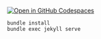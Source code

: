 [![Open in GitHub Codespaces](https://github.com/codespaces/badge.svg)](https://github.com/codespaces/new?hide_repo_select=true&ref=main&repo=926286426&skip_quickstart=true)

 ```
bundle install
bundle exec jekyll serve
```



